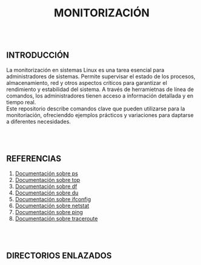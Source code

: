 <h1 align="center"> MONITORIZACIÓN </h1>
 
<br>
<br>  

## INTRODUCCIÓN  
La monitorización en sistemas Linux es una tarea esencial para administradores de sistemas. Permite supervisar el estado de los procesos, almacenamiento, red y otros aspectos críticos para garantizar el rendimiento y estabilidad del sistema. A través de herramietnas de línea de comandos, los administradores tienen acceso a información detallada y en tiempo real.  
Este repositorio describe comandos clave que pueden utilizarse para la monitoriación, ofrecienddo ejemplos prácticos y variaciones para daptarse a diferentes necesidades.  

<br>
<br>
  
## REFERENCIAS  

1. [Documentación sobre ps](https://manpages.ubuntu.com/manpages/xenial/es/man1/ps.1.html)
2. [Documentación sobre top](https://man7.org/linux/man-pages/man1/top.1.html)
3. [Documentación sobre df](https://manpages.ubuntu.com/manpages/focal/en/man1/df.1.html)
4. [Documentación sobre du](https://manpages.ubuntu.com/manpages/focal/en/man1/du.1.html)  
5. [Documentación sobre ifconfig](https://manpages.ubuntu.com/manpages/focal/en/man8/ifconfig.8.html)  
6. [Documentación sobre netstat](https://manpages.ubuntu.com/manpages/focal/en/man8/netstat.8.html)  
7. [Documentación sobre ping](https://manpages.ubuntu.com/manpages/focal/en/man1/ping.1.html)  
8. [Documentación sobre traceroute](https://manpages.ubuntu.com/manpages/focal/en/man8/route.8.html)  

<br>
<br>
  
## DIRECTORIOS ENLAZADOS  
